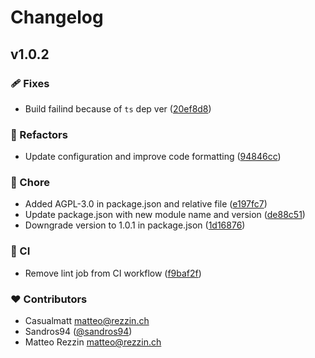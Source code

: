 # Changelog


## v1.0.2


### 🩹 Fixes

- Build failind because of `ts` dep ver ([20ef8d8](https://github.com/JAMflow-Cloud/nuxt-user-country/commit/20ef8d8))

### 💅 Refactors

- Update configuration and improve code formatting ([94846cc](https://github.com/JAMflow-Cloud/nuxt-user-country/commit/94846cc))

### 🏡 Chore

- Added AGPL-3.0 in package.json and relative file ([e197fc7](https://github.com/JAMflow-Cloud/nuxt-user-country/commit/e197fc7))
- Update package.json with new module name and version ([de88c51](https://github.com/JAMflow-Cloud/nuxt-user-country/commit/de88c51))
- Downgrade version to 1.0.1 in package.json ([1d16876](https://github.com/JAMflow-Cloud/nuxt-user-country/commit/1d16876))

### 🤖 CI

- Remove lint job from CI workflow ([f9baf2f](https://github.com/JAMflow-Cloud/nuxt-user-country/commit/f9baf2f))

### ❤️ Contributors

- Casualmatt <matteo@rezzin.ch>
- Sandros94 ([@sandros94](http://github.com/sandros94))
- Matteo Rezzin <matteo@rezzin.ch>

